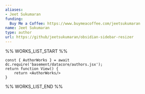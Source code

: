 ```yaml
---
aliases:
- Jeet Sukumaran
funding:
  Buy Me a Coffee: https://www.buymeacoffee.com/jeetsukumaran
name: Jeet Sukumaran
type: author
url: https://github/jeetsukumaran/obsidian-sidebar-resizer
---
```



%% WORKS_LIST_START %%

```datacorejsx
const { AuthorWorks } = await dc.require('basement/datacore/authors.jsx');
return function View() {
    return <AuthorWorks/>
}
```
%% WORKS_LIST_END %%